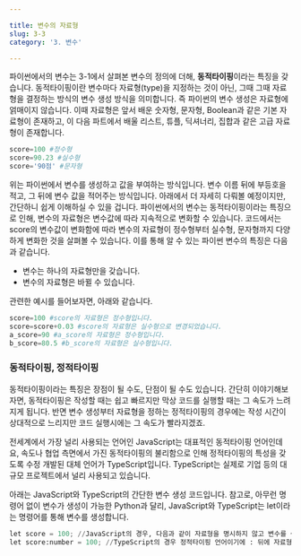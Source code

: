 ```yaml
---

title: 변수의 자료형
slug: 3-3
category: '3. 변수'

---
```


파이썬에서의 변수는 3-1에서 살펴본 변수의 정의에 더해, **동적타이핑**이라는 특징을 갖습니다. 동적타이핑이란 변수마다 자료형(type)을 지정하는 것이 아닌, 그때 그때 자료형을 결정하는 방식의 변수 생성 방식을 의미합니다. 즉 파이썬의 변수 생성은 자료형에 얽매이지 않습니다. 이때 자료형은 앞서 배운 숫자형, 문자형, Boolean과 같은 기본 자료형이 존재하고, 이 다음 파트에서 배울 리스트, 튜플, 딕셔너리, 집합과 같은 고급 자료형이 존재합니다.

```python
score=100 #정수형  
score=90.23 #실수형  
score='90점' #문자형
```

위는 파이썬에서 변수를 생성하고 값을 부여하는 방식입니다. 변수 이름 뒤에 부등호을 적고, 그 뒤에 변수 값을 적어주는 방식입니다. 아래에서 더 자세히 다뤄볼 예정이지만, 간단하니 쉽게 이해하실 수 있을 겁니다. 파이썬에서의 변수는 동적타이핑이라는 특징으로 인해, 변수의 자료형은 변수값에 따라 지속적으로 변화할 수 있습니다. 코드에서는 score의 변수값이 변화함에 따라 변수의 자료형이 정수형부터 실수형, 문자형까지 다양하게 변화한 것을 살펴볼 수 있습니다. 이를 통해 알 수 있는 파이썬 변수의 특징은 다음과 같습니다.

- 변수는 하나의 자료형만을 갖습니다.
- 변수의 자료형은 바뀔 수 있습니다.

관련한 예시를 들어보자면, 아래와 같습니다.

```python
score=100 #score의 자료형은 정수형입니다.  
score=score+0.03 #score의 자료형은 실수형으로 변경되었습니다.  
a_score=90 #a_score의 자료형은 정수형입니다.  
b_score=80.5 #b_score의 자료형은 실수형입니다.
```

### 동적타이핑, 정적타이핑

동적타이핑이라는 특징은 장점이 될 수도, 단점이 될 수도 있습니다. 간단히 이야기해보자면, 동적타이핑은 작성할 때는 쉽고 빠르지만 막상 코드를 실행할 때는 그 속도가 느려지게 됩니다. 반면 변수 생성부터 자료형을 정하는 정적타이핑의 경우에는 작성 시간이 상대적으로 느리지만 코드 실행시에는 그 속도가 빨라지겠죠.

전세계에서 가장 널리 사용되는 언어인 JavaScript는 대표적인 동적타이핑 언어인데요, 속도나 협업 측면에서 가진 동적타이핑의 불리함으로 인해 정적타이핑의 특성을 갖도록 수정 개발된 대체 언어가 TypeScript입니다. TypeScript는 실제로 기업 등의 대규모 프로젝트에서 널리 사용되고 있습니다.

아래는 JavaScript와 TypeScript의 간단한 변수 생성 코드입니다. 참고로, 아무런 명령어 없이 변수가 생성이 가능한 Python과 달리, JavaScript와 TypeScript는 let이라는 명령어를 통해 변수를 생성합니다.
```python
let score = 100; //JavaScript의 경우, 다음과 같이 자료형을 명시하지 않고 변수를 생성하지만  
let score:number = 100; //TypeScript의 경우 정적타이핑 언어이기에 : 뒤에 자료형을 명시합니다.
